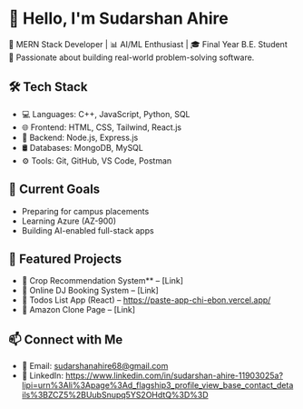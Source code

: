 # 👋 Hello, I'm Sudarshan Ahire

🚀 MERN Stack Developer | 📊 AI/ML Enthusiast | 🎓 Final Year B.E. Student  
🎯 Passionate about building real-world problem-solving software.

## 🛠️ Tech Stack
- 💻 Languages: C++, JavaScript, Python, SQL
- 🌐 Frontend: HTML, CSS, Tailwind, React.js
- 🧠 Backend: Node.js, Express.js
- 🛢️ Databases: MongoDB, MySQL
- ⚙️ Tools: Git, GitHub, VS Code, Postman

## 🌱 Current Goals
- Preparing for campus placements  
- Learning Azure (AZ-900)  
- Building AI-enabled full-stack apps

## 📌 Featured Projects
- 🔬 Crop Recommendation System** – [Link]
- 🛒 Online DJ Booking System – [Link]
- 📝 Todos List App (React) – https://paste-app-chi-ebon.vercel.app/
- 🧾 Amazon Clone Page – [Link]

## 📫 Connect with Me
- 📧 Email: sudarshanahire68@gmail.com
- 🔗 LinkedIn: https://www.linkedin.com/in/sudarshan-ahire-11903025a?lipi=urn%3Ali%3Apage%3Ad_flagship3_profile_view_base_contact_details%3BZCZ5%2BUubSnupq5YS2OHdtQ%3D%3D

